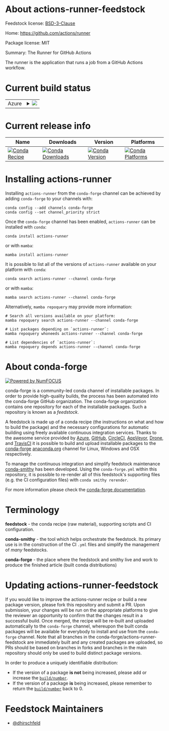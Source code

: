 About actions-runner-feedstock
==============================

Feedstock license: [BSD-3-Clause](https://github.com/conda-forge/actions-runner-feedstock/blob/main/LICENSE.txt)

Home: https://github.com/actions/runner

Package license: MIT

Summary: The Runner for GitHub Actions

The runner is the application that runs a job from a GitHub Actions workflow.


Current build status
====================


<table>
    
  <tr>
    <td>Azure</td>
    <td>
      <details>
        <summary>
          <a href="https://dev.azure.com/conda-forge/feedstock-builds/_build/latest?definitionId=16899&branchName=main">
            <img src="https://dev.azure.com/conda-forge/feedstock-builds/_apis/build/status/actions-runner-feedstock?branchName=main">
          </a>
        </summary>
        <table>
          <thead><tr><th>Variant</th><th>Status</th></tr></thead>
          <tbody><tr>
              <td>linux_64</td>
              <td>
                <a href="https://dev.azure.com/conda-forge/feedstock-builds/_build/latest?definitionId=16899&branchName=main">
                  <img src="https://dev.azure.com/conda-forge/feedstock-builds/_apis/build/status/actions-runner-feedstock?branchName=main&jobName=linux&configuration=linux%20linux_64_" alt="variant">
                </a>
              </td>
            </tr>
          </tbody>
        </table>
      </details>
    </td>
  </tr>
</table>

Current release info
====================

| Name | Downloads | Version | Platforms |
| --- | --- | --- | --- |
| [![Conda Recipe](https://img.shields.io/badge/recipe-actions--runner-green.svg)](https://anaconda.org/conda-forge/actions-runner) | [![Conda Downloads](https://img.shields.io/conda/dn/conda-forge/actions-runner.svg)](https://anaconda.org/conda-forge/actions-runner) | [![Conda Version](https://img.shields.io/conda/vn/conda-forge/actions-runner.svg)](https://anaconda.org/conda-forge/actions-runner) | [![Conda Platforms](https://img.shields.io/conda/pn/conda-forge/actions-runner.svg)](https://anaconda.org/conda-forge/actions-runner) |

Installing actions-runner
=========================

Installing `actions-runner` from the `conda-forge` channel can be achieved by adding `conda-forge` to your channels with:

```
conda config --add channels conda-forge
conda config --set channel_priority strict
```

Once the `conda-forge` channel has been enabled, `actions-runner` can be installed with `conda`:

```
conda install actions-runner
```

or with `mamba`:

```
mamba install actions-runner
```

It is possible to list all of the versions of `actions-runner` available on your platform with `conda`:

```
conda search actions-runner --channel conda-forge
```

or with `mamba`:

```
mamba search actions-runner --channel conda-forge
```

Alternatively, `mamba repoquery` may provide more information:

```
# Search all versions available on your platform:
mamba repoquery search actions-runner --channel conda-forge

# List packages depending on `actions-runner`:
mamba repoquery whoneeds actions-runner --channel conda-forge

# List dependencies of `actions-runner`:
mamba repoquery depends actions-runner --channel conda-forge
```


About conda-forge
=================

[![Powered by
NumFOCUS](https://img.shields.io/badge/powered%20by-NumFOCUS-orange.svg?style=flat&colorA=E1523D&colorB=007D8A)](https://numfocus.org)

conda-forge is a community-led conda channel of installable packages.
In order to provide high-quality builds, the process has been automated into the
conda-forge GitHub organization. The conda-forge organization contains one repository
for each of the installable packages. Such a repository is known as a *feedstock*.

A feedstock is made up of a conda recipe (the instructions on what and how to build
the package) and the necessary configurations for automatic building using freely
available continuous integration services. Thanks to the awesome service provided by
[Azure](https://azure.microsoft.com/en-us/services/devops/), [GitHub](https://github.com/),
[CircleCI](https://circleci.com/), [AppVeyor](https://www.appveyor.com/),
[Drone](https://cloud.drone.io/welcome), and [TravisCI](https://travis-ci.com/)
it is possible to build and upload installable packages to the
[conda-forge](https://anaconda.org/conda-forge) [anaconda.org](https://anaconda.org/)
channel for Linux, Windows and OSX respectively.

To manage the continuous integration and simplify feedstock maintenance
[conda-smithy](https://github.com/conda-forge/conda-smithy) has been developed.
Using the ``conda-forge.yml`` within this repository, it is possible to re-render all of
this feedstock's supporting files (e.g. the CI configuration files) with ``conda smithy rerender``.

For more information please check the [conda-forge documentation](https://conda-forge.org/docs/).

Terminology
===========

**feedstock** - the conda recipe (raw material), supporting scripts and CI configuration.

**conda-smithy** - the tool which helps orchestrate the feedstock.
                   Its primary use is in the construction of the CI ``.yml`` files
                   and simplify the management of *many* feedstocks.

**conda-forge** - the place where the feedstock and smithy live and work to
                  produce the finished article (built conda distributions)


Updating actions-runner-feedstock
=================================

If you would like to improve the actions-runner recipe or build a new
package version, please fork this repository and submit a PR. Upon submission,
your changes will be run on the appropriate platforms to give the reviewer an
opportunity to confirm that the changes result in a successful build. Once
merged, the recipe will be re-built and uploaded automatically to the
`conda-forge` channel, whereupon the built conda packages will be available for
everybody to install and use from the `conda-forge` channel.
Note that all branches in the conda-forge/actions-runner-feedstock are
immediately built and any created packages are uploaded, so PRs should be based
on branches in forks and branches in the main repository should only be used to
build distinct package versions.

In order to produce a uniquely identifiable distribution:
 * If the version of a package **is not** being increased, please add or increase
   the [``build/number``](https://docs.conda.io/projects/conda-build/en/latest/resources/define-metadata.html#build-number-and-string).
 * If the version of a package **is** being increased, please remember to return
   the [``build/number``](https://docs.conda.io/projects/conda-build/en/latest/resources/define-metadata.html#build-number-and-string)
   back to 0.

Feedstock Maintainers
=====================

* [@dhirschfeld](https://github.com/dhirschfeld/)


<!-- dummy commit to enable rerendering -->

